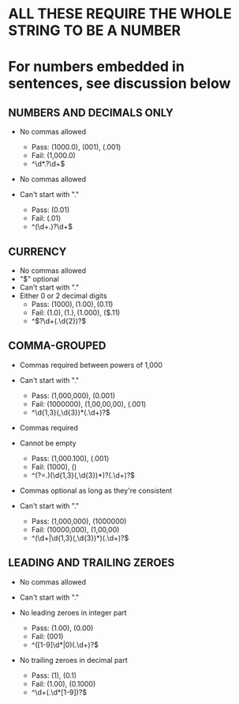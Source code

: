 # ALL THESE REQUIRE THE WHOLE STRING TO BE A NUMBER
# For numbers embedded in sentences, see discussion below

## NUMBERS AND DECIMALS ONLY ####

* No commas allowed
  * Pass: (1000.0), (001), (.001)
  * Fail: (1,000.0)
  * ^\d*\.?\d+$

* No commas allowed
* Can't start with "."
  * Pass: (0.01)
  * Fail: (.01)
  * ^(\d+\.)?\d+$

## CURRENCY ####
* No commas allowed
* "$" optional
* Can't start with "."
* Either 0 or 2 decimal digits
  * Pass: ($1000), (1.00), ($0.11)
  * Fail: ($1.0), (1.), ($1.000), ($.11)
  * ^\$?\d+(\.\d{2})?$

## COMMA-GROUPED ####
* Commas required between powers of 1,000
* Can't start with "."
  * Pass: (1,000,000), (0.001)
  * Fail: (1000000), (1,00,00,00), (.001)
  * ^\d{1,3}(,\d{3})*(\.\d+)?$

* Commas required
* Cannot be empty
  * Pass: (1,000.100), (.001)
  * Fail: (1000), ()
  * ^(?=.)(\d{1,3}(,\d{3})*)?(\.\d+)?$

* Commas optional as long as they're consistent
* Can't start with "."
  * Pass: (1,000,000), (1000000)
  * Fail: (10000,000), (1,00,00)
  * ^(\d+|\d{1,3}(,\d{3})*)(\.\d+)?$

## LEADING AND TRAILING ZEROES ####
* No commas allowed
* Can't start with "."

* No leading zeroes in integer part
  * Pass: (1.00), (0.00)
  * Fail: (001)
  * ^([1-9]\d*|0)(\.\d+)?$

* No trailing zeroes in decimal part
  * Pass: (1), (0.1)
  * Fail: (1.00), (0.1000)
  * ^\d+(\.\d*[1-9])?$
